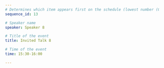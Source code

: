 ```yaml
---
# Determines which item appears first on the schedule (lowest number (0) appears first)
sequence_id: 13

# Speaker name
speaker: Speaker 8

# Title of the event
title: Invited Talk 8

# Time of the event
time: 15:30-16:00

---
```

